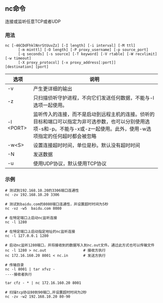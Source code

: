 ## nc命令
连接或监听任意TCP或者UDP

### 用法
```shell
nc [-46CDdFhklNnrStUuvZz] [-I length] [-i interval] [-M ttl]
	  [-m minttl] [-O length] [-P proxy_username] [-p source_port]
	  [-q seconds] [-s source] [-T keyword] [-V rtable] [-W recvlimit] [-w timeout]
	  [-X proxy_protocol] [-x proxy_address[:port]] 	  [destination] [port]
```

| 选项 | 说明 |
| --- | --- |
| -v | 产生更详细的输出 |
| -z | 只扫描侦听守护进程，不向它们发送任何数据，不能与-l选项一起使用。 |
| -l \<PORT>| 监听传入的连接，而不是启动到远程主机的连接。侦听的目标和端口可以指定为非可选参数，也可以分别使用选项-s和-p。不能与-x或-z一起使用。此外，使用-w选项指定的任何超时都会被忽略 |
| -w\<S> | 设置连接超时时间，单位是秒。默认没有超时时间 |
| -N | 发送数据 |
| -u | 使用UDP协议，默认使用TCP协议 |

### 示例
```shell
# 测试到192.168.10.20的3306端口连通性
nc -zv 192.168.10.20 3306

# 测试到baidu.com的8080端口连通性，并设置超时时间为5秒
nc -vz -w5  baidu.com 8080

# 在特定端口上启动nc监听连接
nc -l 1280

# 在特定端口上启动指定地址的nc监听连接
nc -l 127.0.0.1 1280

# 启动nc监听1280端口，并将接收到的数据写入到nc.out文件。通过此方式也可以传输文件
nc -l 1280 > nc.out					# 接收方执行
nc 172.16.160.20 8001 < nc.in 		# 发送方执行

# 传输目录
nc -l 8001 | tar xfvz -                                                      ----接收者执行

tar cfz - * | nc 172.16.160.20 8001  

# 扫描tcp协议80到90端口,并设置超时时间为2秒
nc -zv -w2 192.168.10.20 80-90
```
